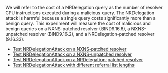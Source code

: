 We will refer to the cost of a NRDelegation query as the number of resolver CPU instructions executed during a malicious query. The NRDelegation attack is harmful because a single query costs significantly more than a benign query. This experiment will measure the cost of malicious and benign queries on a NXNS-patched resolver (BIND9.16.6), a NXNS-unpatched resolver (BIND9.16.2), and a NRDelegation-patched resolver (9.16.33).

- [Test NRDelegationAttack on a NXNS-patched resolver](nxns-patched.md)
- [Test NRDelegationAttack on a NXNS-unpatched resolver](nxns-unpatched.md)
- [Test NRDelegationAttack on a NRDelegation-patched resolver](nrdelegation-patched.md)
- [Test NRDelegationAttack with different referral list lengths](other-tests.md)
